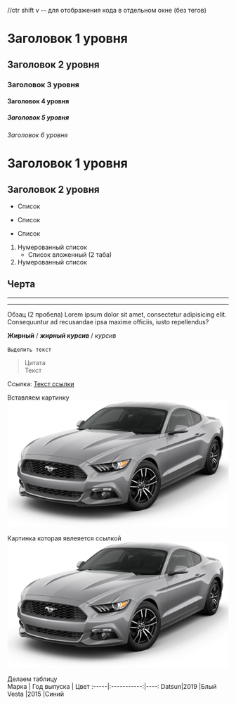 //ctr shift v -- для отображения кода в отдельном окне (без тегов)
# Заголовок 1 уровня
## Заголовок 2 уровня
### Заголовок 3 уровня
#### Заголовок 4 уровня
##### Заголовок 5 уровня
###### Заголовок 6 уровня


Заголовок 1 уровня
=

Заголовок 2 уровня
-


* Список
+ Список
- Список

1. Нумерованный список
    * Список вложенный (2 таба)
2. Нумерованный список


Черта
---
***
___


Обзац (2 пробела)
Lorem ipsum dolor sit amet, consectetur adipisicing elit.  Consequuntur ad recusandae ipsa maxime officiis, iusto repellendus?


**Жирный** / ***жирный курсив*** / *курсив*


`Выделить текст`


>Цитата  
Текст


Ссылка:
[Текст ссылки](google.com)


Вставляем картинку
![Mustant](img/mustang.png)


Картинка которая явлеяется ссылкой  
[![Mustant](img/mustang.png)](google.com)


Делаем таблицу  
Марка | Год выпуска | Цвет
:-----|:-----------:|----:
Datsun|2019         |Блый
Vesta |2015         |Синий